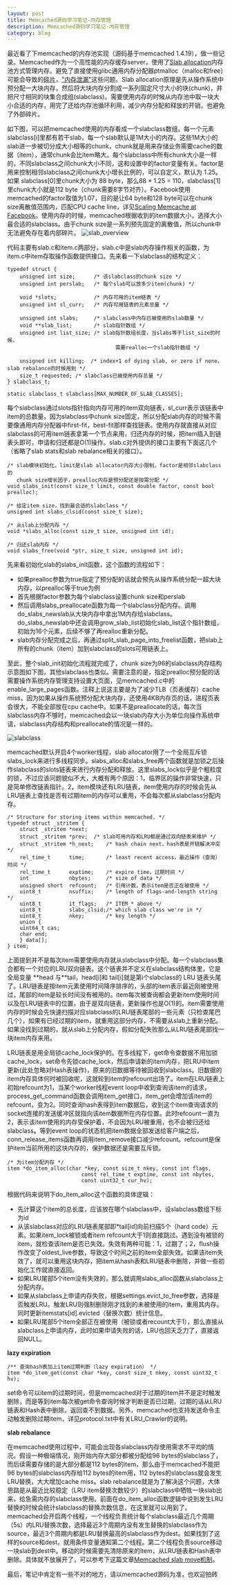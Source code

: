 ```yaml
---
layout: post
title: Memcached源码学习笔记-内存管理
description: Memcached源码学习笔记-内存管理
category: blog
---
```


最近看了下memcached的内存池实现（源码基于memcached 1.4.19），做一些记录。Memcached作为一个高性能的内存缓存server，使用了[Slab allocation][1]内存池方式管理内存。避免了直接使用glibc通用内存分配器ptmalloc（malloc和free）可能会导致的[碎片][2]，["内存泄漏"][3]这些问题。Slab allocation原理是先从操作系统中预分配一大块内存，然后将大块内存分割成一系列固定尺寸大小的块(chunk)，并把尺寸相同的块集合成组(slabclass)。需要使用内存的时候从内存池中取一块大小合适的内存，用完了还给内存池循环利用，减少内存分配和释放的开销，也避免了外部碎片。

如下图，可以把memcached使用的内存看成一个slabclass数组。每一个元素slabclass[i]里都有若干slab，每一个slab默认是1M大小的内存。这些1M大小的slab进一步被切分成大小相等的chunk，chunk就是用来存储业务需要cache的数据（item），通常chunk会比item略大。每个slabclass中所有chunk大小是一样的，不同slabclass之间chunk大小不同，这和设置中的factor变量有关。factor是用来控制相邻slabclass之间chunk大小增长比例的，可以自定义，默认为 1.25。如果 slabclass[0]里chunk大小为 88 byte，那么88 * 1.25 = 110，slabclass\[1\]里chunk大小就是112 byte（chunk需要8字节对齐）。Facebook使用memcached的factor取值为1.07，目的是让64 byte和128 byte可以在chunk size离散值范围内，匹配CPU cache line，详见[Scaling Memcache at Facebook][4]。使用内存的时候，memcached根据收到的item数据大小，选择大小最合适的slabclass。由于chunk size是一系列预先固定的离散值，所以chunk中无法避免存在着内部碎片。
![slab_overview](/images/memcached_memory/slab_overview.jpg)

代码主要有slab.c和item.c两部分，slab.c中是slab内存操作相关的函数，为item.c中item存取操作函数提供接口。先来看一下slabclass的结构定义：

	typedef struct {
	    unsigned int size;      /* 该slabclass的chunk size */
	    unsigned int perslab;   /* 每个slab可以放多少item(chunk) */

	    void *slots;            /* 内存可用的item链表 */
	    unsigned int sl_curr;   /* 内存可用链表的元素总量 */

	    unsigned int slabs;     /* slabclass中内存已被使用的slab数量 */
	    void **slab_list;       /* slab指针数组 */
	    unsigned int list_size; /* slab指针数组长度，当slabs等于list_size的时候，
                                       需要realloc一个slab指针数组 */

	    unsigned int killing;  /* index+1 of dying slab, or zero if none，slab rebalance的时候用到 */
	    size_t requested; /* slabclass已被使用内存总量 */
	} slabclass_t;

	static slabclass_t slabclass[MAX_NUMBER_OF_SLAB_CLASSES];

每个slabclass通过slots指针指向内存可用的item双向链表，sl_curr表示该链表中item的总数量。因为slabclass中chunk size固定，所以分配slab内存的时候不需要像通用内存分配器中first-fit，best-fit那样查找链表。使用内存就直接从对应slabclass的可用item链表拿第一个节点来用，归还内存的时候，把item插入到链表头即可，申请和归还都是O(1)操作。slab.c对外提供的接口主要有下面这几个（省略了slab stats和slab rebalance相关的接口）。

	/* slab模块初始化，limit是slab allocator内存大小限制，factor是相邻slabclass的
	   chunk size增长因子，prealloc内存是预分配还是按需分配 */
	void slabs_init(const size_t limit, const double factor, const bool prealloc);

	/* 给定item size，找到最合适的slabclass */
	unsigned int slabs_clsid(const size_t size);

	/* 从slab上分配内存 */
	void *slabs_alloc(const size_t size, unsigned int id);

	/* 归还slab内存 */
	void slabs_free(void *ptr, size_t size, unsigned int id);

先来看初始化slab的slabs_init函数，这个函数的流程如下：

* 如果prealloc参数为true指定了预分配的话就会预先从操作系统分配一超大块内存，以prealloc等于true为例
* 首先根据factor参数为每个slabclass设置chunk size和perslab
* 然后调用slabs_preallocate函数为每一个slabclass分配内存。调用do_slabs_newslab从大块内存中拿出1M内存给slabclass。do_slabs_newslab中还会调用grow_slab_list初始化slab_list这个指针数组，初始为16个元素，后续不够了再realloc重新分配。
* slab内存分配完成之后，再通过split_slab_page_into_freelist函数，把slab上所有的chunk（item）加到slabclass的slots可用链表上。

至此，整个slab_init初始化流程就完成了，chunk size为96的slabclass内存结构示意图如下图，其他slabclass也类似。需要注意的是，指定prealloc预分配的话需要操作系统内存管理支持设置大页面，见memcached.c中的enable_large_pages函数。注释上说这主要是为了减少TLB（页表缓存）cache miss，因为如果从操作系统预分配大块内存，还使用4KB内存页的话，进程页表会很大，不能全部放在cpu cache中。如果不是preallocate的话，每次当slabclass内存不够时，memcached会以一块slab内存大小为单位向操作系统申请，slabclass内存结构和preallocate的情况是一样的。

![slabclass](/images/memcached_memory/slabclass.jpg)

memcached默认开启4个worker线程，slab allocator用了一个全局互斥锁slabs_lock来进行多线程同步。slabs_alloc和slabs_free两个函数就是加锁之后操作slabclass的slots链表来进行内存分配和释放。这里slabs_lock似乎是个粗粒度的锁，不过应该问题貌似不大，大概有两个原因：1，临界区的操作非常快速，只是简单修改链表指针。2，item模块还有LRU链表，item使用内存的时候会先从LRU链表上查找是否有过期item的内存可以重用，不会每次都从slabclass分配内存。  

	/* Structure for storing items within memcached. */
	typedef struct _stritem {
	    struct _stritem *next;
	    struct _stritem *prev;	/* slab可用内存和LRU都是通过双向链表来维护 */
	    struct _stritem *h_next;    /* hash chain next，hash表是开链解决冲突 */
	    rel_time_t      time;       /* least recent access，最近操作（查询）时间 */
	    rel_time_t      exptime;    /* expire time，过期时间 */
	    int             nbytes;     /* size of data */
	    unsigned short  refcount;   /* 引用计数，表示item是否正在被使用 */
	    uint8_t         nsuffix;    /* length of flags-and-length string */
	    uint8_t         it_flags;   /* ITEM_* above */
	    uint8_t         slabs_clsid;/* which slab class we're in */
	    uint8_t         nkey;       /* key length */
	    union {
		uint64_t cas;
		char end;
	    } data[];
	} item;

上面提到并不是每次item需要使用内存就从slabclass中分配。每一个slabclass集合都有一个对应的LRU双向链表。这个链表并不定义在slabclass结构体里，它是全局变量 \*\*head 与\*\*tail，head[i]和 tail[i]就是第i个slabclass的 LRU 链表头尾了。LRU链表是按item元素使用时间降序排序的，头部的item表示最近刚被使用过，尾部的item是较长时间没有被用的。item每次被查询都会更新item使用时间以及在LRU链表中的位置，由于是双向链表，更新操作也是O(1)的。item需要使用内存的时候会先快速扫描对应slabclass的LRU链表尾部的一些元素（只检查尾巴几个），如果有已经过期的item，就重用这部分内存，不需要从slab上重新分配。如果没找到过期的，就从slab上分配内存，假如分配失败那么从LRU链表尾部找一块item内存来用。

LRU链表是用全局锁cache_lock保护的。在多线程下，get命令查数据不用加锁cache_lock，set命令先锁cache_lock，然后申请新的item内存，把LRU中item更新(此处忽略对Hash表操作)，原来的旧数据等待被回收到slabclass。旧数据的item内存具体何时被回收呢，这就轮到item的refcount出场了。item在LRU链表上初始refcount为1，当某个worker线程event loop中收到查询该item的请求，process_get_command函数会调用item_get接口，item_get会增加该item的refcount，变为2。同时查询hash表得到item数据后，收到这个item查询请求的socket连接的发送缓冲区就指向该item数据所在内存位置。此时refcount一直为2，表示该item使用的内存受保护着，不会因为LRU被重用，也不会被归还给slabclass。等到event loop的状态机把item数据全部发送给客户端之后，conn_release_items函数再调用item_remove接口减少refcount。refcount是保护item当前所用的这块内存的，保护数据还是需要互斥锁。

	/* 为item分配内存 */
	item *do_item_alloc(char *key, const size_t nkey, const int flags,
                    	    const rel_time_t exptime, const int nbytes,
                            const uint32_t cur_hv);
根据代码来说明下do_item_alloc这个函数的具体逻辑：

* 先计算这个item的总长度，应该放在哪个slabclass中，设slabclass数组下标为id
* 从该slabclass对应的LRU链表尾部即*tail[id]向前扫描5个（hard code）元素。如果item_lock被锁或者item refcount大于1则直接跳过。遇到没有被锁的item，就检查该item是否已失效。失效有两种可能：1，过期了；2，flush操作改变了oldest_live参数，导致这个时间之前的item全部失效。如果该item失效了，就可以重用这块内存，把item从hash表和LRU链表中删除，并做一些初始化工作就直接返回。
* 如果LRU尾部5个item没有失效的，那么就调用slabs_alloc函数从slabclass上分配内存。
* 如果从slabclass上申请内存失败，根据settings.evict_to_free参数，选择是否触发LRU。触发LRU则强制删除刚才找到的未被使用的item，重用其内存。同时更新itemstats[id].evicted（替换次数）统计信息。
* 如果LRU尾部5个item全部正在被使用（被锁或者recount大于1），那么直接从slabclass上申请内存，此时如果申请失败的话，LRU也回天乏力了，直接返回NULL。

**lazy expiration**

	/** 查询hash表加上item过期判断（lazy expiration） */
	item *do_item_get(const char *key, const size_t nkey, const uint32_t hv);

set命令可以item的过期时间，但是memcached对于过期的item并不是定时触发删除，而是等到item每次被get命令查询时候才判断是否已过期，过期的话从LRU链表和Hash表中删除，返回查不到数据。另外，memcached也支持发送命令主动触发删除过期item，详见protocol.txt中有关LRU_Crawler的说明。

**slab rebalance**

在memcached使用过程中，可能会出现各slabclass内存使用需求不平均的情况。假设一种极端情况，刚开始内存大部分都被分配给96 bytes的slabclass了，而后续需要存储的是大部分都是112 bytes的item，那么由于memcached不能把96 bytes的slabclass内存给112 bytes的item用，112 bytes的slabclass就会发生LRU替换，大大增加cache miss。slab rebalance就是为了解决这个问题，大体思路是从最近比较稳定（LRU item替换次数较少）的slabclass中牺牲一块slab出来，给急需内存的slabclass使用。前面在do_item_alloc函数逻辑中说到发生LRU替换的时候会统计slabclass的替换次数信息，在这里就可以用到了。memcached会开启两个线程，一个线程负责统计每个slabclass最近几个周期（5s）内LRU替换次数，选择最近3个周期内没有发生替换的slabclass作为source，最近3个周期内都是LRU替换最高的slabclass作为dest。如果找到了这样的source和dest，就用条件变量通知第二个线程。第二个线程负责source移动一块slab到dest中。移动的时候需要先清除原来的item，从LRU链表和Hash表中删除。具体就不放展开了，可以参考下这篇文章[Memcached slab move机制][5]。

最后，笔记中肯定有一些不对的地方，请以memcached源码为准，也欢迎拍砖

[1]: http://en.wikipedia.org/wiki/Slab_allocation
[2]: http://blog.csdn.net/baiduforum/article/details/6126337
[3]: http://www.nosqlnotes.net/archives/105
[4]: https://www.usenix.org/system/files/conference/nsdi13/nsdi13-final170_update.pdf
[5]: http://blog.chinaunix.net/uid-27767798-id-3404133.html
